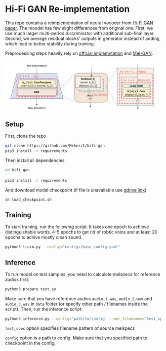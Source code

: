 # Hi-Fi GAN Re-implementation

This repo contains a reimplementation of neural vocoder from [Hi-Fi GAN paper](https://arxiv.org/abs/2010.05646). The moodel has few slight differences from original one. First, we use much larger multi-period discriminator with additional sub-final layer. Second, we average residual blocks' outputs in generator instead of adding, which lead to better stability during training. 

Preprocessing steps heavily rely on [official implemntation](https://github.com/jik876/hifi-gan) and [Mel-GAN](https://github.com/descriptinc/melgan-neurips).

![Architecture](arch.png)



## Setup

First, clone the repo 
```bash
git clone https://github.com/Mikezz1/hifi-gan
pip3 install -r requirements
```

Then install all dependencies

```bash
cd hifi_gan

pip3 install -r requirements
```

And download model checkpoint (if file is unavailable use [gdrive link](https://drive.google.com/file/d/1PMwOgNYpugb6JPWBsOc2FCcvAVD8qrvH/view?usp=sharing))
```bash
sh load_checkpoint.sh
```


## Training

To start training, run the following script. It takes one epoch to achieve distinguishable words, 4-5 epochs to get rid of robtic voice and at least 20 epochs to achive mostly clean sound.

```bash
python3 train.py --config="configs/base_config.yaml"
```


## Inference

To run model on test samples, you need to calculate melspecs for reference audios first:
```bash 
python3 prepare test.py
```
Make sure that you have reference audios `audio_1.wav`, `audio_2.wav` and `audio_3.wav` in `data` folder (or specify other path / filenames inside the script). Then, run the inference script:

```bash
python3 inference.py --config='path/to/config' --mel_filenames='test_spec'
```


`test_spec` option specifies filename pattern of source melspecs


`config` option is a path to config. Make sure that you specified path to checkpoint in the config.
